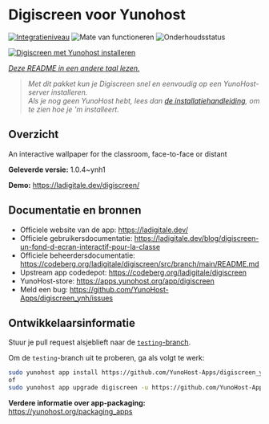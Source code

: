 <!--
NB: Deze README is automatisch gegenereerd door <https://github.com/YunoHost/apps/tree/master/tools/readme_generator>
Hij mag NIET handmatig aangepast worden.
-->

# Digiscreen voor Yunohost

[![Integratieniveau](https://apps.yunohost.org/badge/integration/digiscreen)](https://ci-apps.yunohost.org/ci/apps/digiscreen/)
![Mate van functioneren](https://apps.yunohost.org/badge/state/digiscreen)
![Onderhoudsstatus](https://apps.yunohost.org/badge/maintained/digiscreen)

[![Digiscreen met Yunohost installeren](https://install-app.yunohost.org/install-with-yunohost.svg)](https://install-app.yunohost.org/?app=digiscreen)

*[Deze README in een andere taal lezen.](./ALL_README.md)*

> *Met dit pakket kun je Digiscreen snel en eenvoudig op een YunoHost-server installeren.*  
> *Als je nog geen YunoHost hebt, lees dan [de installatiehandleiding](https://yunohost.org/install), om te zien hoe je 'm installeert.*

## Overzicht

An interactive wallpaper for the classroom, face-to-face or distant


**Geleverde versie:** 1.0.4~ynh1

**Demo:** <https://ladigitale.dev/digiscreen/>
## Documentatie en bronnen

- Officiele website van de app: <https://ladigitale.dev/>
- Officiele gebruikersdocumentatie: <https://ladigitale.dev/blog/digiscreen-un-fond-d-ecran-interactif-pour-la-classe>
- Officiele beheerdersdocumentatie: <https://codeberg.org/ladigitale/digiscreen/src/branch/main/README.md>
- Upstream app codedepot: <https://codeberg.org/ladigitale/digiscreen>
- YunoHost-store: <https://apps.yunohost.org/app/digiscreen>
- Meld een bug: <https://github.com/YunoHost-Apps/digiscreen_ynh/issues>

## Ontwikkelaarsinformatie

Stuur je pull request alsjeblieft naar de [`testing`-branch](https://github.com/YunoHost-Apps/digiscreen_ynh/tree/testing).

Om de `testing`-branch uit te proberen, ga als volgt te werk:

```bash
sudo yunohost app install https://github.com/YunoHost-Apps/digiscreen_ynh/tree/testing --debug
of
sudo yunohost app upgrade digiscreen -u https://github.com/YunoHost-Apps/digiscreen_ynh/tree/testing --debug
```

**Verdere informatie over app-packaging:** <https://yunohost.org/packaging_apps>
